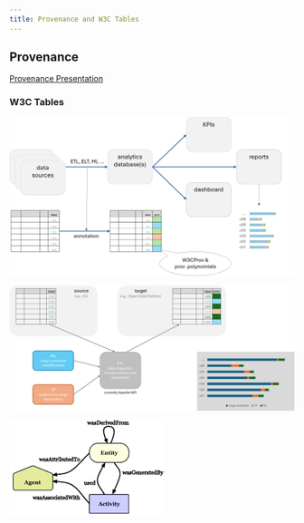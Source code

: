 ```yaml
---
title: Provenance and W3C Tables
---
```


## Provenance

[Provenance Presentation](https://docs.google.com/presentation/d/1l-DR5YPynDRB5mWxZ2Xj1z64TWGtxDwJ/edit?usp=sharing&ouid=100667939769516213354&rtpof=true&sd=true)

### W3C Tables

![W3C Table 1](../static/img/w3c_table1.png)

![W3C Table 2](../static/img/w3c_table2.png)

![W3C Table 3](../static/img/w3c_table3.png)
